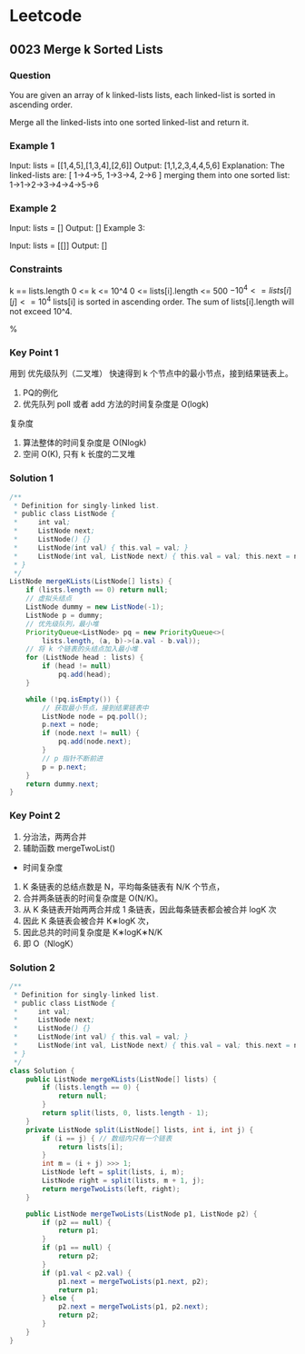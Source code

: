 # Leetcode

## 0023 Merge k Sorted Lists

### Question

You are given an array of k linked-lists lists, each linked-list is sorted in ascending order.

Merge all the linked-lists into one sorted linked-list and return it.

### Example 1

Input: lists = [[1,4,5],[1,3,4],[2,6]]
Output: [1,1,2,3,4,4,5,6]
Explanation: The linked-lists are:
[
  1->4->5,
  1->3->4,
  2->6
]
merging them into one sorted list:
1->1->2->3->4->4->5->6

### Example 2

Input: lists = []
Output: []
Example 3:

Input: lists = [[]]
Output: []

### Constraints

k == lists.length
0 <= k <= 10^4
0 <= lists[i].length <= 500
$-10^4 <= lists[i][j] <= 10^4$
lists[i] is sorted in ascending order.
The sum of lists[i].length will not exceed 10^4.

%

### Key Point 1

用到 优先级队列（二叉堆） 快速得到 k 个节点中的最小节点，接到结果链表上。

1. PQ的例化
2. 优先队列 poll 或者 add 方法的时间复杂度是 O(logk)

复杂度

1. 算法整体的时间复杂度是 O(Nlogk)
2. 空间 O(K), 只有 k 长度的二叉堆

### Solution 1

```java
/**
 * Definition for singly-linked list.
 * public class ListNode {
 *     int val;
 *     ListNode next;
 *     ListNode() {}
 *     ListNode(int val) { this.val = val; }
 *     ListNode(int val, ListNode next) { this.val = val; this.next = next; }
 * }
 */
ListNode mergeKLists(ListNode[] lists) {
    if (lists.length == 0) return null;
    // 虚拟头结点
    ListNode dummy = new ListNode(-1);
    ListNode p = dummy;
    // 优先级队列，最小堆
    PriorityQueue<ListNode> pq = new PriorityQueue<>(
        lists.length, (a, b)->(a.val - b.val));
    // 将 k 个链表的头结点加入最小堆
    for (ListNode head : lists) {
        if (head != null)
            pq.add(head);
    }

    while (!pq.isEmpty()) {
        // 获取最小节点，接到结果链表中
        ListNode node = pq.poll();
        p.next = node;
        if (node.next != null) {
            pq.add(node.next);
        }
        // p 指针不断前进
        p = p.next;
    }
    return dummy.next;
}

```

### Key Point 2

1. 分治法，两两合并
2. 辅助函数 mergeTwoList()

* 时间复杂度

1. K 条链表的总结点数是 N，平均每条链表有 N/K 个节点，
1. 合并两条链表的时间复杂度是 O(N/K)。
1. 从 K 条链表开始两两合并成 1 条链表，因此每条链表都会被合并 logK 次
1. 因此 K 条链表会被合并 K∗logK 次，
1. 因此总共的时间复杂度是 K∗logK∗N/K
1. 即 O（NlogK）

### Solution 2

```java
/**
 * Definition for singly-linked list.
 * public class ListNode {
 *     int val;
 *     ListNode next;
 *     ListNode() {}
 *     ListNode(int val) { this.val = val; }
 *     ListNode(int val, ListNode next) { this.val = val; this.next = next; }
 * }
 */
class Solution {
    public ListNode mergeKLists(ListNode[] lists) {
        if (lists.length == 0) {
            return null;
        }
        return split(lists, 0, lists.length - 1);
    }
    private ListNode split(ListNode[] lists, int i, int j) {
        if (i == j) { // 数组内只有一个链表
            return lists[i];
        }
        int m = (i + j) >>> 1;
        ListNode left = split(lists, i, m);
        ListNode right = split(lists, m + 1, j);
        return mergeTwoLists(left, right);
    }

    public ListNode mergeTwoLists(ListNode p1, ListNode p2) {
        if (p2 == null) {
            return p1;
        }
        if (p1 == null) {
            return p2;
        }
        if (p1.val < p2.val) {
            p1.next = mergeTwoLists(p1.next, p2);
            return p1;
        } else {
            p2.next = mergeTwoLists(p1, p2.next);
            return p2;
        }
    }
}
```
